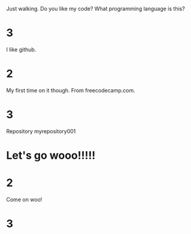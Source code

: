 Just walking.
Do you like my code? 
What programming language is this? 
# 3
I like github. 
# 2
My first time on it though. 
From freecodecamp.com.
# 3
Repository myrepository001
# Let's go wooo!!!!!
# 2
Come on woo!
# 3
